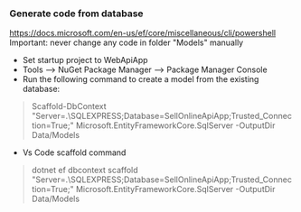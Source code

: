 ﻿### Generate code from database
https://docs.microsoft.com/en-us/ef/core/miscellaneous/cli/powershell
Important: never change any code in folder "Models" manually

- Set startup project to WebApiApp
- Tools –> NuGet Package Manager –> Package Manager Console
- Run the following command to create a model from the existing database:
> Scaffold-DbContext "Server=.\SQLEXPRESS;Database=SellOnlineApiApp;Trusted_Connection=True;" Microsoft.EntityFrameworkCore.SqlServer -OutputDir Data/Models

- Vs Code scaffold command
> dotnet ef dbcontext scaffold "Server=.\SQLEXPRESS;Database=SellOnlineApiApp;Trusted_Connection=True;" Microsoft.EntityFrameworkCore.SqlServer -OutputDir Data/Models